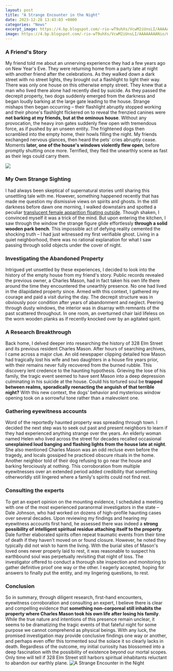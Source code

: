 ```yaml
---
layout: post
title: "A Strange Encounter in the Night"
date: 2023-12-28 13:43:03 +0000
categories: "News"
excerpt_image: https://4.bp.blogspot.com/-rio-wT9uhXs/VcwM2iUnsLI/AAAAAAAANio/6OZ3LptE3Z8/s640/sky%2Banomalies%252C%2Bbiological%2Bentities%252C%2Bliving%2Bspace%2Bbeings.jpg
image: https://4.bp.blogspot.com/-rio-wT9uhXs/VcwM2iUnsLI/AAAAAAAANio/6OZ3LptE3Z8/s640/sky%2Banomalies%252C%2Bbiological%2Bentities%252C%2Bliving%2Bspace%2Bbeings.jpg
---
```


### A Friend's Story
My friend told me about an unnerving experience they had a few years ago on New Year's Eve. They were returning home from a party late at night with another friend after the celebrations. As they walked down a dark street with no street lights, they brought out a flashlight to light their way. 
There was only one house on this otherwise empty street. They knew that a man who lived there alone had recently died by suicide. As they passed the decrepit property, two dogs suddenly emerged from the darkness and began loudly barking at the large gate leading to the house. Strange mishaps then began occurring – their flashlight abruptly stopped working and their phone's flashlight flickered on to reveal the frenzied canines were **not barking at my friends, but at the ominous house**.
Without any provocation, the heavy iron gates suddenly flew open with tremendous force, as if pushed by an unseen entity. The frightened dogs then scrambled into the empty home, their howls filling the night. My friends exchanged nervous glances, then heard the pets' cries abruptly cease. Moments **later, one of the house's windows violently flew open**, before promptly shutting once more. Terrified, they fled the unearthly scene as fast as their legs could carry them.

![](https://i.pinimg.com/736x/4c/ed/e8/4cede8a73d00255775951802b1171442.jpg)
### My Own Strange Sighting
I had always been skeptical of supernatural stories until sharing this unsettling tale with me. However, something happened recently that has made me question my dismissive views on spirits and ghosts. In the still darkness before dawn one morning, I walked downstairs and spotted a peculiar [translucent female apparition floating outside](https://store.fi.io.vn/xmas-matching-ugly-santa-riding-shetland-sheepdog-christmas-2). 
Though shaken, I convinced myself it was a trick of the mind. But upon entering the kitchen, I saw through the window the strange figure glide effortlessly **through a solid wooden park bench**. This impossible act of defying reality cemented the shocking truth – I had just witnessed my first verifiable ghost. Living in a quiet neighborhood, there was no rational explanation for what I saw passing through solid objects under the cover of night.
### Investigating the Abandoned Property
Intrigued yet unsettled by these experiences, I decided to look into the history of the empty house from my friend's story. Public records revealed the previous owner, a Charles Mason, had in fact taken his own life there around the time they encountered the unearthly presence. No one had lived in the dilapidated property since. 
Armed with this context, I gathered my courage and paid a visit during the day. The decrepit structure was in obviously poor condition after years of abandonment and neglect. Peering through dusty windows, the interior was in disarray with remnants of the past scattered throughout. In one room, an overturned chair laid lifeless on the worn wooden planks as if recently knocked over by an agitated spirit.
### A Research Breakthrough
Back home, I delved deeper into researching the history of 328 Elm Street and its previous resident Charles Mason. After hours of searching archives, I came across a major clue. An old newspaper clipping detailed how Mason had tragically lost his wife and two daughters in a house fire years prior, with their remains never fully recovered from the burned rubble. 
This discovery lent credence to the haunting hypothesis. Grieving the lose of his family, the tragic event seemed to have sent Mason into a deep depression culminating in his suicide at the house. Could his tortured soul be **trapped between realms, sporadically reenacting the anguish of that terrible night?** With this new context, the dogs' behavior and mysterious window opening took on a sorrowful tone rather than a malevolent one.
### Gathering eyewitness accounts
Word of the reportedly haunted property was spreading through town. I decided the next step was to seek out past and present neighbors to learn if they had experienced anything strange over the years. An elderly woman named Helen who lived across the street for decades recalled occasional **unexplained loud banging and flashing lights from the house late at night**. 
She also mentioned Charles Mason was an odd recluse even before the tragedy, and locals gossiped he practiced obscure rituals in the home. Another neighbor told of their dog refusing to go near the house and barking ferociously at nothing. This corroboration from multiple eyewitnesses over an extended period added credibility that something otherworldly still lingered where a family's spirits could not find rest.
### Consulting the experts
To get an expert opinion on the mounting evidence, I scheduled a meeting with one of the most experienced paranormal investigators in the state – Dale Johnson, who had worked on dozens of high-profile haunting cases over several decades. Upon reviewing my findings and hearing my eyewitness accounts first hand, he assessed there was indeed a **strong possibility of intelligent spiritual residue attaching itself to the property**. 
Dale further elaborated spirits often repeat traumatic events from their time of death if they haven't moved on or found closure. However, he noted they typically did not wish to harm the living. With the burial sites of Mason's loved ones never properly laid to rest, it was reasonable to suspect his earthbound soul was perpetually revisiting that night of loss. The investigator offered to conduct a thorough site inspection and monitoring to gather definitive proof one way or the other. I eagerly accepted, hoping for answers to finally put the entity, and my lingering questions, to rest.
### Conclusion
So in summary, through diligent research, first-hand encounters, eyewitness corroboration and consulting an expert, I believe there is clear and compelling evidence that **something non-corporeal still inhabits the property where Charles Mason took his own life after losing his family**. While the true nature and intentions of this presence remain unclear, it seems to be dramatizing the tragic events of that fateful night for some purpose we cannot comprehend as physical beings. 
With any luck, the promised investigation may provide conclusive findings one way or another, and perhaps even offer this tormented soul the solace it so clearly lacks in death. Regardless of the outcome, my initial curiosity has blossomed into a deep fascination with the possibility of existence beyond our mortal scopes. Only time will tell if 328 Elm Street still harbors spiritual inhabitants reluctant to abandon our earthly plane.
![A Strange Encounter in the Night](https://4.bp.blogspot.com/-rio-wT9uhXs/VcwM2iUnsLI/AAAAAAAANio/6OZ3LptE3Z8/s640/sky%2Banomalies%252C%2Bbiological%2Bentities%252C%2Bliving%2Bspace%2Bbeings.jpg)